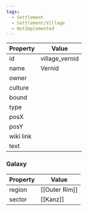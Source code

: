 ```yaml
---
tags:
  - Settlement
  - Settlement/Village
  - NotImplemented
---
```


| Property  | Value          |
| --------- | -------------- |
| id        | village_vernid |
| name      | Vernid         |
| owner     |                |
| culture   |                |
| bound     |                |
| type      |                |
| posX      |                |
| posY      |                |
| wiki link |                |
| text      |                |

### Galaxy
| Property | Value         |
| -------- | ------------- |
| region   | [[Outer Rim]] |
| sector   | [[Kanz]]      |
